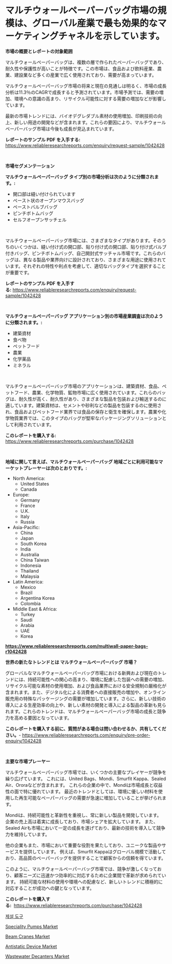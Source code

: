 <p><h1>マルチウォールペーパーバッグ市場の規模は、グローバル産業で最も効果的なマーケティングチャネルを示しています。</h1></p><p><strong>市場の概要とレポートの対象範囲</strong></p>
<p><p>マルチウォールペーパーバッグは、複数の層で作られたペーパーバッグであり、耐久性や保護性が高いことが特徴です。この市場は、食品および飲料産業、農業、建設業など多くの産業で広く使用されており、需要が高まっています。</p><p>マルチウォールペーパーバッグ市場の将来と現在の見通しは明るく、市場の成長分析は11.3％のCAGRで成長すると予測されています。市場予測では、需要の増加、環境への意識の高まり、リサイクル可能性に対する需要の増加などが影響しています。</p><p>最新の市場トレンドには、バイオデグレダブル素材の使用増加、印刷技術の向上、新しい用途の開発などが含まれます。これらの要因により、マルチウォールペーパーバッグ市場は今後も成長が見込まれています。</p></p>
<p><strong>レポートのサンプル PDF を入手する:</strong> <a href="https://www.reliableresearchreports.com/enquiry/request-sample/1042428">https://www.reliableresearchreports.com/enquiry/request-sample/1042428</a></p>
<p>&nbsp;</p>
<p><strong>市場セグメンテーション</strong></p>
<p><strong>マルチウォールペーパーバッグ タイプ別の市場分析は次のように分類されます。:</strong></p>
<p><ul><li>開口部は縫い付けられています</li><li>ペースト状のオープンマウスバッグ</li><li>ペーストバルブバッグ</li><li>ピンチボトムバッグ</li><li>セルフオープンサッチェル</li></ul></p>
<p>&nbsp;</p>
<p><p>マルチウォールペーパーバッグ市場には、さまざまなタイプがあります。そのうちのいくつかは、縫い付け式の開口部、貼り付け式の開口部、貼り付け式バルブ付きバッグ、ピンチボトムバッグ、自己開封式サッチャル市場です。これらのバッグは、異なる製品や業界向けに設計されており、さまざまな用途に使用されています。それぞれの特性や利点を考慮して、適切なバッグタイプを選択することが重要です。</p></p>
<p><strong>レポートのサンプル PDF を入手する:</strong>&nbsp;<a href="https://www.reliableresearchreports.com/enquiry/request-sample/1042428">https://www.reliableresearchreports.com/enquiry/request-sample/1042428</a></p>
<p>&nbsp;</p>
<p><strong> マルチウォールペーパーバッグ アプリケーション別の市場産業調査は次のように分類されます。:</strong></p>
<p><ul><li>建築資材</li><li>食べ物</li><li>ペットフード</li><li>農業</li><li>化学薬品</li><li>ミネラル</li></ul></p>
<p>&nbsp;</p>
<p><p>マルチウォールペーパーバッグ市場のアプリケーションは、建築資材、食品、ペットフード、農業、化学物質、鉱物市場に広く使用されています。これらのバッグは、耐久性が高く、耐久性があり、さまざまな製品を包装および輸送するのに適しています。建築資材は、セメントや砂利などの製品を包装するのに使用され、食品およびペットフード業界では食品の保存と衛生を確保します。農業や化学物質業界では、このタイプのバッグが堅牢なパッケージングソリューションとして利用されています。</p></p>
<p><strong>このレポートを購入する:</strong>&nbsp; <a href="https://www.reliableresearchreports.com/purchase/1042428">https://www.reliableresearchreports.com/purchase/1042428</a></p>
<p>&nbsp;</p>
<p><strong>地域に関して言えば、マルチウォールペーパーバッグ 地域ごとに利用可能なマーケットプレーヤーは次のとおりです。:</strong></p>
<p><ul>
    <li>
        North America:
        <ul>
            <li>United States</li>
            <li>Canada</li>
        </ul>
    </li>
    <li>
        Europe:
        <ul>
            <li>Germany</li>
            <li>France</li>
            <li>U.K.</li>
            <li>Italy</li>
            <li>Russia</li>
        </ul>
    </li>
    <li>
        Asia-Pacific:
        <ul>
            <li>China</li>
            <li>Japan</li>
            <li>South Korea</li>
            <li>India</li>
            <li>Australia</li>
            <li>China Taiwan</li>
            <li>Indonesia</li>
            <li>Thailand</li>
            <li>Malaysia</li>
        </ul>
    </li>
    <li>
        Latin America:
        <ul>
            <li>Mexico</li>
            <li>Brazil</li>
            <li>Argentina Korea</li>
            <li>Colombia</li>
        </ul>
    </li>
    <li>
        Middle East & Africa:
        <ul>
            <li>Turkey</li>
            <li>Saudi</li>
            <li>Arabia</li>
            <li>UAE</li>
            <li>Korea</li>
        </ul>
    </li>
    </ul></p>
<p><strong><a href="https://www.reliableresearchreports.com/multiwall-paper-bags-r1042428">https://www.reliableresearchreports.com/multiwall-paper-bags-r1042428</a></strong>&nbsp;</p>
<p><strong>世界の新たなトレンドとは マルチウォールペーパーバッグ 市場？</strong></p>
<p><p>グローバルなマルチウォールペーパーバッグ市場における新興および現在のトレンドには、持続可能性への関心の高まり、環境に配慮した包装への需要の増加、リサイクル可能な素材の使用増加、および食品業界における安全規制の厳格化が含まれます。また、デジタル化による消費者への直接販売の増加や、オンライン販売用の特殊なパッケージングの需要が増加しています。さらに、新しい技術の導入による生産効率の向上や、新しい素材の開発と導入による製品の革新も見られます。これらのトレンドは、マルチウォールペーパーバッグ市場の成長と競争力を高める要因となっています。</p></p>
<p><strong>このレポートを購入する前に、質問がある場合は問い合わせるか、共有してください。</strong>- <a href="https://www.reliableresearchreports.com/enquiry/pre-order-enquiry/1042428">https://www.reliableresearchreports.com/enquiry/pre-order-enquiry/1042428</a></p>
<p>&nbsp;</p>
<p><strong>主要な市場プレーヤー</strong></p>
<p><p>マルチウォールペーパーバッグ市場では、いくつかの主要なプレイヤーが競争を繰り広げています。 これには、United Bags、Mondi、Smurfit Kappa、Sealed Air、Ororaなどが含まれます。 これらの企業の中で、Mondiは市場成長と収益性の面で特に優れています。 最近のトレンドとしては、環境に優しい材料を使用した再生可能なペーパーバッグの需要が急速に増加していることが挙げられます。</p><p>Mondiは、持続可能性と革新性を重視し、常に新しい製品を開発しています。 企業の売上高は着実に成長しており、市場シェアを拡大しています。 また、Sealed Airも市場において一定の成長を遂げており、最新の技術を導入して競争力を維持しています。</p><p>他の企業もまた、市場において重要な役割を果たしており、ユニークな製品やサービスを提供しています。 例えば、Smurfit Kappaはグローバル規模で活動しており、高品質のペーパーバッグを提供することで顧客からの信頼を得ています。</p><p>このように、マルチウォールペーパーバッグ市場では、競争が激しくなっており、顧客ニーズに迅速かつ効率的に対応するために企業間で革新が求められています。 持続可能な材料の使用や環境への配慮など、新しいトレンドに積極的に対応することが成功への鍵となっています。</p></p>
<p><strong>このレポートを購入する:</strong>&nbsp;&nbsp;<a href="https://www.reliableresearchreports.com/purchase/1042428">https://www.reliableresearchreports.com/purchase/1042428</a></p>
<p><p><a href="https://github.com/GabrielBlanda5656/Market-Research-Report-List-1/blob/main/708783526733.md">제설 도구</a></p><p><a href="https://github.com/Hazelklievgspy6vdcsmu106w/Market-Research-Report-List-2/blob/main/speciality-pumps-market.md">Speciality Pumps Market</a></p><p><a href="https://www.linkedin.com/pulse/beam-cranes-market-share-evolution-growth-trends-2024-2031-8z2gf?trackingId=GECvr79zeAHAggIWXS%2FINA%3D%3D">Beam Cranes Market</a></p><p><a href="https://github.com/lubmix/Market-Research-Report-List-2/blob/main/antistatic-device-market.md">Antistatic Device Market</a></p><p><a href="https://www.linkedin.com/pulse/wastewater-decanters-market-outlook-industry-overview-forecast-joxjc?trackingId=a9BvEjj5GAlfKO9amTKLMA%3D%3D">Wastewater Decanters Market</a></p></p>